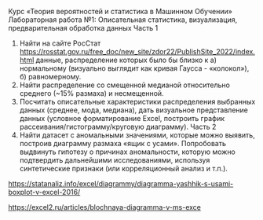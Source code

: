 Курс «Теория вероятностей и статистика в Машинном Обучении»
Лабораторная работа №1: Описательная статистика, визуализация, предварительная обработка данных 
Часть 1
1.	Найти на сайте РосСтат https://rosstat.gov.ru/free_doc/new_site/zdor22/PublishSite_2022/index.html данные, распределение которых было бы близко к
a) нормальному (визуально выглядит как кривая Гаусса - «колокол»),
 б) равномерному.
2.	 Найти распределение со смещенной медианой относительно среднего (~15% размаха) и несмещенной.
3.	Посчитать описательные характеристики распределения выбранных данных (среднее, мода, медиана),  дать визуальное представление данных (условное форматирование Excel, построить график рассеивания/гистограмму/круговую диаграмму).
Часть 2
4.	Найти датасет с аномальными значениями, которые можно выявить, построив диаграмму размаха «ящик с усами». Попробовать выдвинуть гипотезу о причинах аномальности, которую можно подтвердить дальнейшими исследованиями, используя синтетические признаки (или  корреляционный анализ и т.п.).

https://statanaliz.info/excel/diagrammy/diagramma-yashhik-s-usami-boxplot-v-excel-2016/

https://excel2.ru/articles/blochnaya-diagramma-v-ms-exce
